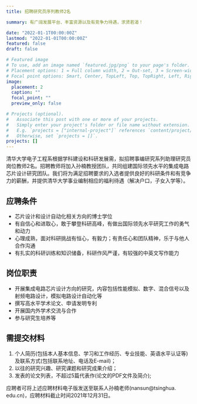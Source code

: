 ```yaml
---
title: 招聘研究员序列教师2名

summary: 有广阔发展平台、丰富资源以及有竞争力待遇，求贤若渴！

date: "2022-01-1T00:00:00Z"
lastmod: "2022-01-01T00:00:00Z"
featured: false
draft: false

# Featured image
# To use, add an image named `featured.jpg/png` to your page's folder.
# Placement options: 1 = Full column width, 2 = Out-set, 3 = Screen-width
# Focal point options: Smart, Center, TopLeft, Top, TopRight, Left, Right, BottomLeft, Bottom, BottomRight
image:
  placement: 2
  caption: ""
  focal_point: ""
  preview_only: false

# Projects (optional).
#   Associate this post with one or more of your projects.
#   Simply enter your project's folder or file name without extension.
#   E.g. `projects = ["internal-project"]` references `content/project/deep-learning/index.md`.
#   Otherwise, set `projects = []`.
projects: []
---
```



清华大学电子工程系根据学科建设和科研发展需，拟招聘事编研究系列助理研究员岗位教师2名。招聘教师将加入孙楠教授团队，共同组建国际领先水平的集成电路芯片设计研究团队。我们将为满足招聘要求的入选者提供良好的科研条件和有竞争力的薪酬，并提供清华大学事业编制相应的福利待遇（解决户口，子女入学等）。

## 应聘条件
* 芯片设计和设计自动化相关方向的博士学位
* 有自信心和进取心，敢于攀登科研高峰，有做出国际领先水平研究工作的勇气和动力
* 心理成熟，面对科研挑战有恒心，有毅力；有责任心和团队精神，乐于与他人合作沟通
* 有扎实的科研训练和知识储备，科研作风严谨，有较强的中英文写作能力

## 岗位职责
* 开展集成电路芯片设计方向的研究，内容包括性能模拟、数字、混合信号以及射频电路设计，模拟电路设计自动化等
* 撰写高水平学术论文、申请发明专利
* 开展国内外学术交流与合作
* 参与研究生培养等


## 需提交材料

1. 个人简历(包括本人基本信息、学习和工作经历、专业技能、英语水平认证等)及联系方式(包括联系地址、电话及E-mail)；
2. 以往的研究兴趣、研究课题和研究成果介绍；
3. 发表的论文列表，不超过5篇代表作(论文的PDF文件及简介);    

应聘者可将上述应聘材料电子版发送至联系人孙楠老师(nansun@tsinghua. edu.cn)，应聘材料截止时间2021年12月31日。
   